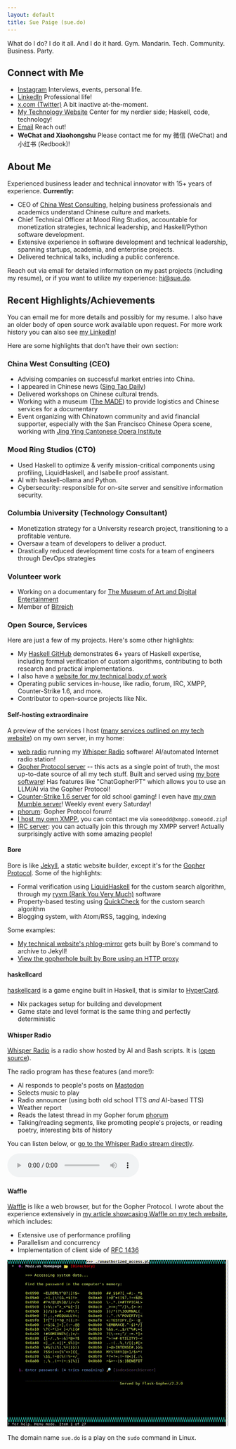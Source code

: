 ```yaml
---
layout: default
title: Sue Paige (sue.do)
---
```


What do I do? I do it all. And I do it hard. Gym. Mandarin. Tech. Community. Business. Party.

## Connect with Me

- [Instagram](https://www.instagram.com/gildedpaige/) Interviews, events, personal life.
- [LinkedIn](https://www.linkedin.com/in/someodd/) Professional life!
- [x.com (Twitter)](https://x.com/sue_do_paige) A bit inactive at-the-moment.
- [My Technology Website](https://www.someodd.zip) Center for my nerdier side; Haskell, code, technology!
- [Email](mailto:hi@sue.do) Reach out!
- **WeChat and Xiaohongshu** Please contact me for my 微信 (WeChat) and 小红书 (Redbook)!

## About Me

Experienced business leader and technical innovator with 15+ years of experience. **Currently:**

- CEO of [China West Consulting](https://chinawest.consulting), helping business professionals and academics understand Chinese culture and markets.
- Chief Technical Officer at Mood Ring Studios, accountable for monetization strategies, technical leadership, and Haskell/Python software development.
- Extensive experience in software development and technical leadership, spanning startups, academia, and enterprise projects.
- Delivered technical talks, including a public conference.

Reach out via email for detailed information on my past projects (including my resume), or if you want to utilize my experience: [hi@sue.do](mailto:hi@sue.do).

## Recent Highlights/Achievements

You can email me for more details and possibly for my resume. I also have an older body of open source work available upon request. For more work history you can also see [my LinkedIn](https://linkedin/in/someodd/)!

Here are some highlights that don't have their own section:

### China West Consulting (CEO)

- Advising companies on successful market entries into China.
- I appeared in Chinese news ([Sing Tao Daily](https://www.singtaousa.com/))
- Delivered workshops on Chinese cultural trends.
- Working with a museum ([The MADE](https://themade.org/)) to provide logistics and Chinese services for a documentary
- Event organizing with Chinatown community and avid financial supporter, especially with the San Francisco Chinese Opera scene, working with [Jing Ying Cantonese Opera Institute](https://www.jingyingcantoneseopera.org/)

### Mood Ring Studios (CTO)

- Used Haskell to optimize & verify mission-critical components using profiling, LiquidHaskell, and Isabelle proof assistant.
- AI with haskell-ollama and Python.
- Cybersecurity: responsible for on-site server and sensitive information security.

### Columbia University (Technology Consultant)

- Monetization strategy for a University research project, transitioning to a profitable venture.
- Oversaw a team of developers to deliver a product.
- Drastically reduced development time costs for a team of engineers through DevOps strategies

### Volunteer work

- Working on a documentary for [The Museum of Art and Digital Entertainment](https://themade.org)
- Member of [Bitreich](https://bitreich.org)

### Open Source, Services

Here are just a few of my projects. Here's some other highlights:

- My [Haskell GitHub](https://github.com/someodd) demonstrates 6+ years of Haskell expertise, including formal verification of custom algorithms, contributing to both research and practical implementations.
- I also have a [website for my technical body of work](https://www.someodd.zip)
- Operating public services in-house, like radio, forum, IRC, XMPP, Counter-Strike 1.6, and more.
- Contributor to open-source projects like Nix.

#### Self-hosting extraordinaire

A preview of the services I host ([many services outlined on my tech website](https://someodd.zip)) on my own server, in my home:

* [web radio](https://radio.someodd.zip/) running my [Whisper Radio](https://github.com/someodd/whisper-radio/) software! AI/automated Internet radio station!
* [Gopher Protocol server](https://codemadness.org/gopherproxy/?q=gopher.someodd.zip/) -- this acts as a single point of truth, the most up-to-date source of all my tech stuff. Built and served using [my bore software](https://github.com/someodd/bore)! Has features like "ChatGopherPT" which allows you to use an LLM/AI via the Gopher Protocol!
* [Counter-Strike 1.6 server](https://codemadness.org/gopherproxy/?q=gopher.someodd.zip/0/services/counter-strike.md) for old school gaming! I even have [my own Mumble server](https://codemadness.org/gopherproxy/?q=gopher.someodd.zip/0/services/mumble.md)! Weekly event every Saturday!
* [phorum](https://codemadness.org/gopherproxy/?q=gopher.someodd.zip/1/phorum): Gopher Protocol forum!
* [I host my own XMPP](https://codemadness.org/gopherproxy/?q=gopher.someodd.zip/0/services/xmpp.md), you can contact me via `someodd@xmpp.someodd.zip`!
* [IRC server](https://codemadness.org/gopherproxy/?q=gopher.someodd.zip/0/services/irc.md): you can actually join this through my XMPP server! Actually surprisingly active with some amazing people!

#### Bore

Bore is like [Jekyll](https://jekyllrb.com/), a static website builder, except it's for the [Gopher Protocol](https://en.wikipedia.org/wiki/Gopher_(protocol)). Some of the highlights:

* Formal verification using [LiquidHaskell](https://ucsd-progsys.github.io/liquidhaskell/) for the custom search algorithm, through my [ryvm (Rank You Very Much)](https://github.com/someodd/ryvm) software
* Property-based testing using [QuickCheck](https://en.wikipedia.org/wiki/QuickCheck) for the custom search algorithm
* Blogging system, with Atom/RSS, tagging, indexing

Some examples:

  * [My technical website's phlog-mirror](https://www.someodd.zip/phlog-mirror/) gets built by Bore's command to archive to Jekyll!
  * [View the gopherhole built by Bore using an HTTP proxy](https://codemadness.org/gopherproxy/?q=gopher.someodd.zip%2F)

#### haskellcard

[haskellcard](https://github.com/someodd/haskellcard) is a game engine built in Haskell, that is similar to [HyperCard](https://en.wikipedia.org/wiki/HyperCard).

  * Nix packages setup for building and development
  * Game state and level format is the same thing and perfectly deterministic

#### Whisper Radio

[Whisper Radio](https://radio.someodd.zip/stream) is a radio show hosted by AI and Bash scripts. It is ([open source](https://github.com/someodd/whisper-radio)).

The radio program has these features (and more!):

* AI responds to people's posts on [Mastodon](https://mastodon.org)
* Selects music to play
* Radio announcer (using both old school TTS *and* AI-based TTS)
* Weather report
* Reads the latest thread in my Gopher forum [phorum](https://codemadness.org/gopherproxy/?q=gopher.someodd.zip%2F1%2Fphorum)
* Talking/reading segments, like promoting people's projects, or reading poetry, interesting bits of history

You can listen below, or [go to the Whisper Radio stream directly](https://radio.someodd.zip).

<audio controls>
    <source src="https://radio.someodd.zip/stream" type="audio/mpeg">
    Your browser does not support the audio element.
</audio>

#### Waffle

[Waffle](https://github.com/someodd/waffle) is like a web browser, but for the Gopher Protocol. I wrote about the experience extensively in [my article showcasing Waffle on my tech website](https://www.someodd.zip/showcase/waffle/), which includes:

* Extensive use of performance profiling
* Parallelism and concurrency
* Implementation of client side of [RFC 1436](https://www.rfc-editor.org/rfc/rfc1436)

![Waffle](/assets/portfolio/waffle-playing-hacking-game.gif)

The domain name `sue.do` is a play on the `sudo` command in Linux.
